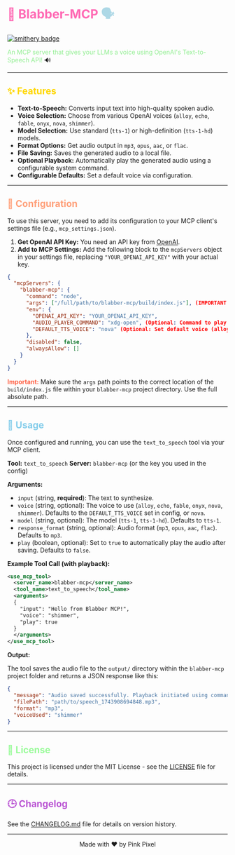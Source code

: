 # <span style="color: #FF69B4;">📢 Blabber-MCP</span> <span style="color: #ADD8E6;">🗣️</span>

[![smithery badge](https://smithery.ai/badge/@pinkpixel-dev/blabber-mcp)](https://smithery.ai/server/@pinkpixel-dev/blabber-mcp)

<span style="color: #90EE90;">An MCP server that gives your LLMs a voice using OpenAI's Text-to-Speech API!</span> 🔊

---

## <span style="color: #FFD700;">✨ Features</span>

*   **Text-to-Speech:** Converts input text into high-quality spoken audio.
*   **Voice Selection:** Choose from various OpenAI voices (`alloy`, `echo`, `fable`, `onyx`, `nova`, `shimmer`).
*   **Model Selection:** Use standard (`tts-1`) or high-definition (`tts-1-hd`) models.
*   **Format Options:** Get audio output in `mp3`, `opus`, `aac`, or `flac`.
*   **File Saving:** Saves the generated audio to a local file.
*   **Optional Playback:** Automatically play the generated audio using a configurable system command.
*   **Configurable Defaults:** Set a default voice via configuration.

---

## <span style="color: #FFA07A;">🔧 Configuration</span>

To use this server, you need to add its configuration to your MCP client's settings file (e.g., `mcp_settings.json`).

1.  **Get OpenAI API Key:** You need an API key from [OpenAI](https://platform.openai.com/api-keys).
2.  **Add to MCP Settings:** Add the following block to the `mcpServers` object in your settings file, replacing `"YOUR_OPENAI_API_KEY"` with your actual key.

```json
{
  "mcpServers": {
    "blabber-mcp": {
      "command": "node",
      "args": ["/full/path/to/blabber-mcp/build/index.js"], (IMPORTANT: Use the full, absolute path to the built index.js file)
      "env": {
        "OPENAI_API_KEY": "YOUR_OPENAI_API_KEY",
        "AUDIO_PLAYER_COMMAND": "xdg-open", (Optional: Command to play audio (e.g., "cvlc", "vlc", "mpv", "ffplay", "afplay", "xdg-open"; defaults to "cvlc")
        "DEFAULT_TTS_VOICE": "nova" (Optional: Set default voice (alloy, echo, fable, onyx, nova, shimmer); defaults to nova)
      },
      "disabled": false,
      "alwaysAllow": []
    }
  }
}
```

<span style="color: #FF6347;">**Important:**</span> Make sure the `args` path points to the correct location of the `build/index.js` file within your `blabber-mcp` project directory. Use the full absolute path.

---

## <span style="color: #87CEEB;">🚀 Usage</span>

Once configured and running, you can use the `text_to_speech` tool via your MCP client.

**Tool:** `text_to_speech`
**Server:** `blabber-mcp` (or the key you used in the config)

**Arguments:**

*   `input` (string, **required**): The text to synthesize.
*   `voice` (string, optional): The voice to use (`alloy`, `echo`, `fable`, `onyx`, `nova`, `shimmer`). Defaults to the `DEFAULT_TTS_VOICE` set in config, or `nova`.
*   `model` (string, optional): The model (`tts-1`, `tts-1-hd`). Defaults to `tts-1`.
*   `response_format` (string, optional): Audio format (`mp3`, `opus`, `aac`, `flac`). Defaults to `mp3`.
*   `play` (boolean, optional): Set to `true` to automatically play the audio after saving. Defaults to `false`.

**Example Tool Call (with playback):**

```xml
<use_mcp_tool>
  <server_name>blabber-mcp</server_name>
  <tool_name>text_to_speech</tool_name>
  <arguments>
  {
    "input": "Hello from Blabber MCP!",
    "voice": "shimmer",
    "play": true
  }
  </arguments>
</use_mcp_tool>
```

**Output:**

The tool saves the audio file to the `output/` directory within the `blabber-mcp` project folder and returns a JSON response like this:

```json
{
  "message": "Audio saved successfully. Playback initiated using command: cvlc",
  "filePath": "path/to/speech_1743908694848.mp3", 
  "format": "mp3",
  "voiceUsed": "shimmer"
}
```

---

## <span style="color: #98FB98;">📜 License</span>

This project is licensed under the MIT License - see the [LICENSE](LICENSE) file for details.

---

## <span style="color: #BA55D3;">🕒 Changelog</span>

See the [CHANGELOG.md](CHANGELOG.md) file for details on version history.

---

<p align="center">Made with ❤️ by Pink Pixel</p>
